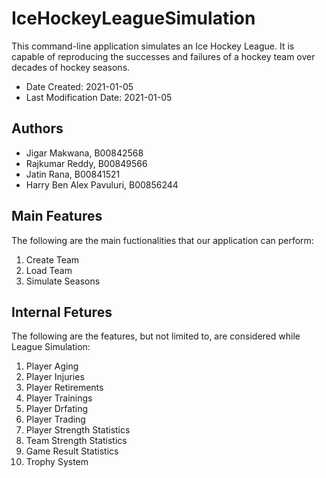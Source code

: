 # IceHockeyLeagueSimulation

This command-line application simulates an Ice Hockey League. It is capable of reproducing the successes and failures 
of a hockey team over decades of hockey seasons. 

* Date Created: 2021-01-05
* Last Modification Date: 2021-01-05

## Authors

* Jigar Makwana, B00842568
* Rajkumar Reddy, B00849566
* Jatin Rana, B00841521
* Harry Ben Alex Pavuluri, B00856244

## Main Features

The following are the main fuctionalities that our application can perform:
1. Create Team
2. Load Team
3. Simulate Seasons

## Internal Fetures

The following are the features, but not limited to, are considered while League Simulation:
1. Player Aging
2. Player Injuries
3. Player Retirements
4. Player Trainings
5. Player Drfating
6. Player Trading
7. Player Strength Statistics
8. Team Strength Statistics
9. Game Result Statistics
10. Trophy System







